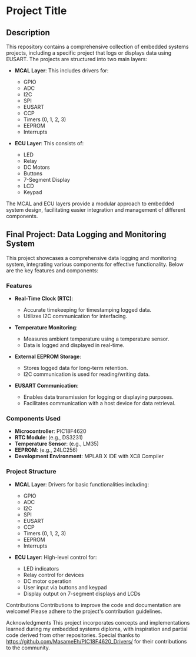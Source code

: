 # Project Title

## Description

This repository contains a comprehensive collection of embedded systems projects, including a specific project that logs or displays data using EUSART. The projects are structured into two main layers:

- **MCAL Layer**: This includes drivers for:
  - GPIO
  - ADC
  - I2C
  - SPI
  - EUSART
  - CCP
  - Timers (0, 1, 2, 3)
  - EEPROM
  - Interrupts

- **ECU Layer**: This consists of:
  - LED
  - Relay
  - DC Motors
  - Buttons
  - 7-Segment Display
  - LCD
  - Keypad

The MCAL and ECU layers provide a modular approach to embedded system design, facilitating easier integration and management of different components.

## Final Project: Data Logging and Monitoring System

This project showcases a comprehensive data logging and monitoring system, integrating various components for effective functionality. Below are the key features and components:

### Features

- **Real-Time Clock (RTC)**:
  - Accurate timekeeping for timestamping logged data.
  - Utilizes I2C communication for interfacing.

- **Temperature Monitoring**:
  - Measures ambient temperature using a temperature sensor.
  - Data is logged and displayed in real-time.

- **External EEPROM Storage**:
  - Stores logged data for long-term retention.
  - I2C communication is used for reading/writing data.

- **EUSART Communication**:
  - Enables data transmission for logging or displaying purposes.
  - Facilitates communication with a host device for data retrieval.

### Components Used

- **Microcontroller**: PIC18F4620
- **RTC Module**: (e.g., DS3231)
- **Temperature Sensor**: (e.g., LM35)
- **EEPROM**: (e.g., 24LC256)
- **Development Environment**: MPLAB X IDE with XC8 Compiler

### Project Structure

- **MCAL Layer**: Drivers for basic functionalities including:
  - GPIO
  - ADC
  - I2C
  - SPI
  - EUSART
  - CCP
  - Timers (0, 1, 2, 3)
  - EEPROM
  - Interrupts

- **ECU Layer**: High-level control for:
  - LED indicators
  - Relay control for devices
  - DC motor operation
  - User input via buttons and keypad
  - Display output on 7-segment displays and LCDs

Contributions
Contributions to improve the code and documentation are welcome! Please adhere to the project's contribution guidelines.

Acknowledgments
This project incorporates concepts and implementations learned during my embedded systems diploma,
with inspiration and partial code derived from other repositories. Special thanks to https://github.com/MasameEh/PIC18F4620_Drivers/ for their contributions to the community.


